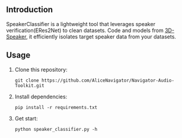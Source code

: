 ## Introduction

SpeakerClassifier is a lightweight tool that leverages speaker verification(ERes2Net) to clean datasets. Code and models from [3D-Speaker](https://github.com/alibaba-damo-academy/3D-Speaker), it efficiently isolates target speaker data from your datasets.


## Usage

1. Clone this repository:
   ```
   git clone https://github.com/AliceNavigator/Navigator-Audio-Toolkit.git
   ```
2. Install dependencies:
   ```
   pip install -r requirements.txt
   ```
3. Get start:
   ```
   python speaker_classifier.py -h
   ```

